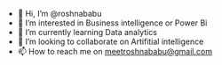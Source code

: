 - 👋 Hi, I’m @roshnababu
- 👀 I’m interested in Business intelligence or Power Bi
- 🌱 I’m currently learning Data analytics
- 💞️ I’m looking to collaborate on Artifitial intelligence
- 📫 How to reach me on meetroshnababu@gmail.com

<!---
roshnababu/roshnababu is a ✨ special ✨ repository because its `README.md` (this file) appears on your GitHub profile.
You can click the Preview link to take a look at your changes.
--->
